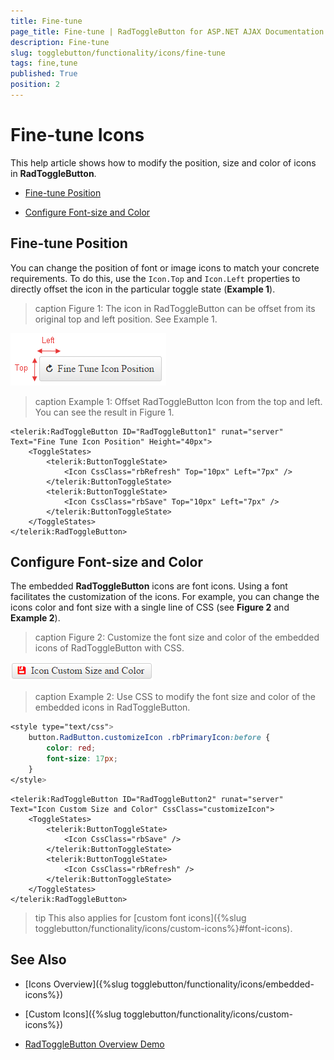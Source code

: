 ```yaml
---
title: Fine-tune
page_title: Fine-tune | RadToggleButton for ASP.NET AJAX Documentation
description: Fine-tune
slug: togglebutton/functionality/icons/fine-tune
tags: fine,tune
published: True
position: 2
---
```


# Fine-tune Icons

This help article shows how to modify the position, size and color of icons in **RadToggleButton**.

* [Fine-tune Position](#fine-tune-position)

* [Configure Font-size and Color](#configure-font-size-and-color)

## Fine-tune Position

You can change the position of font or image icons to match your concrete requirements. To do this, use the `Icon.Top` and `Icon.Left` properties to directly offset the icon in the particular toggle state (**Example 1**).

>caption Figure 1: The icon in RadToggleButton can be offset from its original top and left position. See Example 1.

![RadToggleButton Icon Top Left](images/button-icon-top-left.png)

>caption Example 1: Offset RadToggleButton Icon from the top and left. You can see the result in Figure 1.

````ASP.NET
<telerik:RadToggleButton ID="RadToggleButton1" runat="server" Text="Fine Tune Icon Position" Height="40px">
	<ToggleStates>
		<telerik:ButtonToggleState>
			<Icon CssClass="rbRefresh" Top="10px" Left="7px" />
		</telerik:ButtonToggleState>
		<telerik:ButtonToggleState>
			<Icon CssClass="rbSave" Top="10px" Left="7px" />
		</telerik:ButtonToggleState>
	</ToggleStates>
</telerik:RadToggleButton>
````

## Configure Font-size and Color

The embedded **RadToggleButton** icons are font icons. Using a font facilitates the customization of the icons. For example, you can change the icons color and font size with a single line of CSS (see **Figure 2** and **Example 2**).

>caption Figure 2: Customize the font size and color of the embedded icons of RadToggleButton with CSS.

![Button Icon Customized](images/button-icon-customized.png)

>caption Example 2: Use CSS to modify the font size and color of the embedded icons in RadToggleButton.

````CSS
<style type="text/css">
	button.RadButton.customizeIcon .rbPrimaryIcon:before {
		color: red;
		font-size: 17px;
	}
</style>
````

````ASP.NET
<telerik:RadToggleButton ID="RadToggleButton2" runat="server" Text="Icon Custom Size and Color" CssClass="customizeIcon">
	<ToggleStates>
		<telerik:ButtonToggleState>
			<Icon CssClass="rbSave" />
		</telerik:ButtonToggleState>
		<telerik:ButtonToggleState>
			<Icon CssClass="rbRefresh" />
		</telerik:ButtonToggleState>
	</ToggleStates>
</telerik:RadToggleButton>
````

>tip This also applies for [custom font icons]({%slug togglebutton/functionality/icons/custom-icons%}#font-icons).

## See Also

 * [Icons Overview]({%slug togglebutton/functionality/icons/embedded-icons%})

 * [Custom Icons]({%slug togglebutton/functionality/icons/custom-icons%})

 * [RadToggleButton Overview Demo](http://demos.telerik.com/aspnet-ajax/togglebutton/overview/defaultcs.aspx)
 
 


 